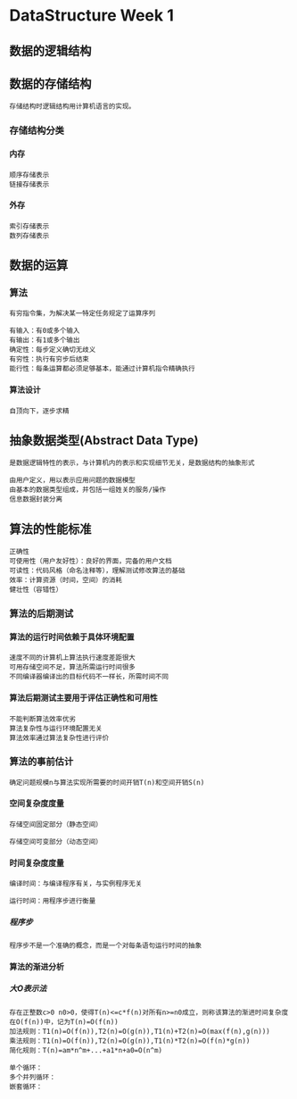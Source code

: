 # DataStructure Week 1

## 数据的逻辑结构

## 数据的存储结构
    存储结构时逻辑结构用计算机语言的实现。

### 存储结构分类

#### 内存
    顺序存储表示
    链接存储表示

#### 外存
    索引存储表示
    数列存储表示

## 数据的运算

### 算法
    有穷指令集，为解决某一特定任务规定了运算序列

    有输入：有0或多个输入
    有输出：有1或多个输出
    确定性：每步定义确切无歧义
    有穷性：执行有穷步后结束
    能行性：每条运算都必须足够基本，能通过计算机指令精确执行

#### 算法设计
    自顶向下，逐步求精

## 抽象数据类型(Abstract Data Type)
    是数据逻辑特性的表示，与计算机内的表示和实现细节无关，是数据结构的抽象形式

    由用户定义，用以表示应用问题的数据模型
    由基本的数据类型组成，并包括一组姓关的服务/操作
    信息数据封装分离

## 算法的性能标准
    正确性
    可使用性（用户友好性）：良好的界面，完备的用户文档
    可读性：代码风格（命名注释等），理解测试修改算法的基础
    效率：计算资源（时间，空间）的消耗
    健壮性（容错性）

### 算法的后期测试
    
#### 算法的运行时间依赖于具体环境配置
    速度不同的计算机上算法执行速度差距很大
    可用存储空间不足，算法所需运行时间很多
    不同编译器编译出的目标代码不一样长，所需时间不同

#### 算法后期测试主要用于评估正确性和可用性
    不能判断算法效率优劣
    算法复杂性与运行环境配置无关
    算法效率通过算法复杂性进行评价

### 算法的事前估计
    确定问题规模n与算法实现所需要的时间开销T(n)和空间开销S(n)

#### 空间复杂度度量
    存储空间固定部分（静态空间）

    存储空间可变部分（动态空间）

#### 时间复杂度度量
    编译时间：与编译程序有关，与实例程序无关

    运行时间：用程序步进行衡量

##### 程序步
    程序步不是一个准确的概念，而是一个对每条语句运行时间的抽象

#### 算法的渐进分析

##### 大O表示法
    存在正整数c>0 n0>0，使得T(n)<=c*f(n)对所有n>=n0成立，则称该算法的渐进时间复杂度在O(f(n))中，记为T(n)=O(f(n))
    加法规则：T1(n)=O(f(n)),T2(n)=O(g(n)),T1(n)+T2(n)=O(max(f(n),g(n)))
    乘法规则：T1(n)=O(f(n)),T2(n)=O(g(n)),T1(n)*T2(n)=O(f(n)*g(n))
    简化规则：T(n)=am*n^m+...+a1*n+a0=O(n^m)

    单个循环：
    多个并列循环：
    嵌套循环：
